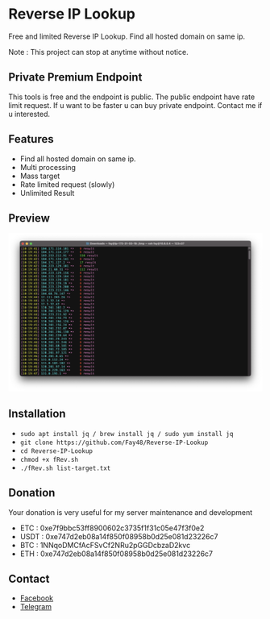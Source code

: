 # Reverse IP Lookup

Free and limited Reverse IP Lookup. Find all hosted domain on same ip.

Note : This project can stop at anytime without notice.

## Private Premium Endpoint

This tools is free and the endpoint is public. The public endpoint have rate limit request. If u want to be faster u can buy private endpoint. Contact me if u interested.

## Features

- Find all hosted domain on same ip.
- Multi processing
- Mass target
- Rate limited request (slowly)
- Unlimited Result

## Preview
![screenshot](https://raw.githubusercontent.com/Fay48/Reverse-IP-Lookup/main/Screen%20Shot%202021-12-05%20at%2010.32.22.png)

## Installation
- `sudo apt install jq / brew install jq / sudo yum install jq`
- `git clone https://github.com/Fay48/Reverse-IP-Lookup`
- `cd Reverse-IP-Lookup`
- `chmod +x fRev.sh`
- `./fRev.sh list-target.txt`

## Donation
Your donation is very useful for my server maintenance and development
- ETC : 0xe7f9bbc53ff8900602c3735f1f31c05e47f3f0e2
- USDT : 0xe747d2eb08a14f850f08958b0d25e081d23226c7
- BTC : 1NNqoDMCfAcFSvCf2NRu2pGGDcbzaD2kvc
- ETH : 0xe747d2eb08a14f850f08958b0d25e081d23226c7

## Contact
- [Facebook](https://fb.me/fayyy.id)
- [Telegram](https://t.me/sosialismageran)
